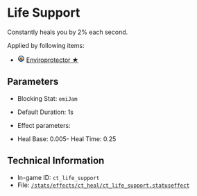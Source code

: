 # Life Support

Constantly heals you by 2% each second.

Applied by following items:

- <img src="https://raw.githubusercontent.com/Ceterai/Enternia/main/items/armors/alta/tier5/arco/protector/icon.png" alt="Enviroprotector ★ icon" loading="lazy" width="auto" height="16px"/> [Enviroprotector ★](https://ceterai.github.io/MyEnternia/Wiki/Enviroprotector)

## Parameters

- Blocking Stat: `emiJam`
- Default Duration: 1s
- Effect parameters: 

- Heal Base: 0.005- Heal Time: 0.25

## Technical Information

- In-game ID: `ct_life_support`
- File: [`/stats/effects/ct_heal/ct_life_support.statuseffect`](https://github.com/Ceterai/Enternia/blob/main/stats/effects/ct_heal/ct_life_support.statuseffect)
